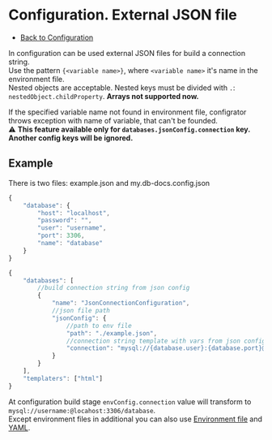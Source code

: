 # Configuration. External JSON file

- [Back to Configuration](./index.md)

In configuration can be used external JSON files for build a connection string.  
Use the pattern `{<variable name>}`, where `<variable name>` it's name in the environment file.  
Nested objects are acceptable. Nested keys must be divided with `.`: `nestedObject.childProperty`. **Arrays not supported now.**  

If the specified variable name not found in environment file, configrator throws exception with name of variable, that can't be founded.  
⚠️ **This feature available only for `databases.jsonConfig.connection` key. Another config keys will be ignored.**  

## Example

There is two files: example.json and my.db-docs.config.json
```js
{
    "database": {
        "host": "localhost",
        "password": "",
        "user": "username",
        "port": 3306,
        "name": "database"
    }
}
```

```js
{	
	"databases": [
		//build connection string from json config
        {
            "name": "JsonConnectionConfiguration",
            //json file path
			"jsonConfig": {
				//path to env file
                "path": "./example.json",
				//connection string template with vars from json config
                "connection": "mysql://{database.user}:{database.port}@{database.host}:{database.port}/{database.name}"
            }
        }
    ],
    "templaters": ["html"]
}
```

At configuration build stage `envConfig.connection` value will transform to `mysql://username:@locahost:3306/database`.  
Except environment files in additional you can also use [Environment file](./env-file.md) and [YAML](./yaml-file.md).
